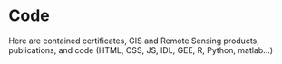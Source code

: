 # Code
Here are contained certificates, GIS and Remote Sensing products,
publications, and code (HTML, CSS, JS, IDL, GEE, R, Python, matlab...)
